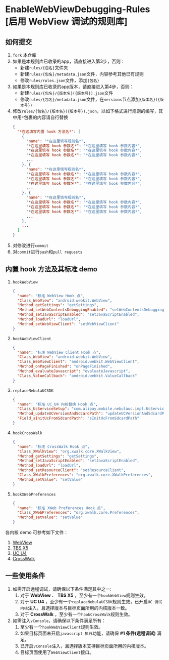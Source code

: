 # EnableWebViewDebugging-Rules [启用 WebView 调试的规则库]

## 如何提交

1. `fork` 本仓库
2. 如果是本规则库已收录的app，请直接进入第3步，否则：
   - 新建`rules/{包名}`文件夹
   - 新建`rules/{包名}/metadata.json`文件，内容参考其他已有规则
   - 修改`rules/rules.json`文件，添加`{包名}`
3. 如果是本规则库已收录的app版本，请直接进入第4步，否则：
   - 新建`rules/{包名}/{版本名}({版本号}).json`文件
   - 修改`rules/{包名}/metadata.json`文件，在`versions`节点添加`{版本名}({版本号})`
4. 修改`rules/{包名}/{版本名}({版本号}).json`，以如下格式进行规则的编写，其中用`*`包裹的内容请自行替换
   ```json
   {
     "*在这填写内置 hook 方法名*": [
       {
         "name": "*在这里填写规则名*",
         "*在这里填写 hook 参数名*": "*在这里填写 hook 参数内容*",
         "*在这里填写 hook 参数名*": "*在这里填写 hook 参数内容*",
         "*在这里填写 hook 参数名*": "*在这里填写 hook 参数内容*",
         ...
       }, {
         "name": "*在这里填写规则名*",
         "*在这里填写 hook 参数名*": "*在这里填写 hook 参数内容*",
         "*在这里填写 hook 参数名*": "*在这里填写 hook 参数内容*",
         "*在这里填写 hook 参数名*": "*在这里填写 hook 参数内容*",
         ...
       }, {
         "name": "*在这里填写规则名*",
         "*在这里填写 hook 参数名*": "*在这里填写 hook 参数内容*",
         "*在这里填写 hook 参数名*": "*在这里填写 hook 参数内容*",
         "*在这里填写 hook 参数名*": "*在这里填写 hook 参数内容*",
         ...
       },
       ...
     ]
   }
   ```
5. 对修改进行`commit`
6. 对`commit`进行`push`和`pull requests`

## 内置 hook 方法及其标准 demo

1. `hookWebView`
   ```json
   {
     "name": "标准 WebView Hook 点",
     "Class_WebView": "android.webkit.WebView",
     "Method_getSettings": "getSettings",
     "Method_setWebContentsDebuggingEnabled": "setWebContentsDebuggingEnabled",
     "Method_setJavaScriptEnabled": "setJavaScriptEnabled",
     "Method_loadUrl": "loadUrl",
     "Method_setWebViewClient": "setWebViewClient"
   }
   ```
2. `hookWebViewClient`
   ```json
   {
     "name": "标准 WebView Client Hook 点",
     "Class_WebView": "android.webkit.WebView",
     "Class_WebViewClient": "android.webkit.WebViewClient",
     "Method_onPageFinished": "onPageFinished",
     "Method_evaluateJavascript": "evaluateJavascript",
     "Class_ValueCallback": "android.webkit.ValueCallback"
   }
   ```
3. `replaceNebulaUCSDK`
   ```json
   {
     "name": "标准 UC_U4 内核替换 Hook 点",
     "Class_UcServiceSetup": "com.alipay.mobile.nebulauc.impl.UcServiceSetup",
     "Method_updateUCVersionAndSdcardPath": "updateUCVersionAndSdcardPath",
     "Field_sInitUcFromSdcardPath": "sInitUcFromSdcardPath"
   }
   ```
4. `hookCrossWalk`
   ```json
   {
     "name": "标准 CrossWalk Hook 点",
     "Class_XWalkView": "org.xwalk.core.XWalkView",
     "Method_getSettings": "getSettings",
     "Method_setJavaScriptEnabled": "setJavaScriptEnabled",
     "Method_loadUrl": "loadUrl",
     "Method_setResourceClient": "setResourceClient",
     "Class_XWalkPreferences": "org.xwalk.core.XWalkPreferences",
     "Method_setValue": "setValue"
   }
5. `hookXWebPreferences`
   ```json
   {
     "name": "标准 XWeb Preferences Hook 点",
     "Class_XWebPreferences": "org.xwalk.core.Preferences",
     "Method_setValue": "setValue"
   }
   ```
各内核 demo 可参考如下文件：
1. [WebView](rules/cn.wankkoree.test.webview)
2. [TBS X5](rules/cn.wankkoree.test.tbsx5)
3. [UC U4](rules/com.mpaas.demo)
4. [CrossWalk](rules/cn.wankkoree.test.crosswalk)

## 一些使用条件

1. 如需开启远程调试，请确保以下条件满足其中之一:
   1. 对于 **WebView** 、 **TBS X5** ，至少有一个`hookWebView`规则生效。
   2. 对于 **UC U4** ，至少有一个`replaceNebulaUCSDK`规则生效，已开启`UC 调试内核`注入，且选择版本与目标页面所用的内核版本一致。
   3. 对于 **CrossWalk** ，至少有一个`hookCrossWalk`规则生效。
2. 如需注入`vConsole`，请确保以下条件满足所有：
   1. 至少有一个`hookWebViewClient`规则生效。
   2. 如果目标页面未开启`javascript 执行`功能，请确保 **#1 条件(远程调试)** 满足。
   3. 已开启`vConsole`注入，且选择版本支持目标页面所用的内核版本。
   4. 目标页面使用了`WebViewClient`接口。

